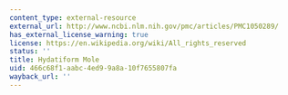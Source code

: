 ```yaml
---
content_type: external-resource
external_url: http://www.ncbi.nlm.nih.gov/pmc/articles/PMC1050289/
has_external_license_warning: true
license: https://en.wikipedia.org/wiki/All_rights_reserved
status: ''
title: Hydatiform Mole
uid: 466c68f1-aabc-4ed9-9a8a-10f7655807fa
wayback_url: ''
---
```

